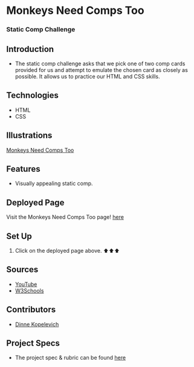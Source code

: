 # Monkeys Need Comps Too
### Static Comp Challenge

## Introduction
  - The static comp challenge asks that we pick one of two comp cards provided for us and attempt to emulate the chosen card as closely as possible. It allows us to practice our HTML and CSS skills.

## Technologies
  - HTML
  - CSS


## Illustrations
  [Monkeys Need Comps Too]("https://user-images.githubusercontent.com/63877492/180646882-895208d7-dc9e-4da3-a4b4-6cd927b5541d.png")

## Features
- Visually appealing static comp.

## Deployed Page
Visit the Monkeys Need Comps Too page! [here](https://dinnek.github.io/static_comp_challenge/)

## Set Up
1. Click on the deployed page above. ⬆⬆⬆

## Sources
  - [YouTube](https://www.youtube.com/)
  - [W3Schools](https://www.w3schools.com/)

## Contributors
  - [Dinne Kopelevich](https://github.com/DinneK)

## Project Specs
  - The project spec & rubric can be found [here](https://frontend.turing.edu/projects/M2-static-comp-challenge.html)

